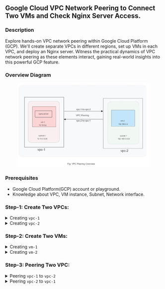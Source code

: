 ## Google Cloud VPC Network Peering to Connect Two VMs and Check Nginx Server Access.

### Description

Explore hands-on VPC network peering within Google Cloud Platform (GCP). We'll create separate VPCs in different regions, set up VMs in each VPC, and deploy an Nginx server. Witness the practical dynamics of VPC network peering as these elements interact, gaining real-world insights into this powerful GCP feature.

### Overview Diagram

<figure > 
<p align="center">
  <img src="./assets/vpc-peering-overview.png" alt="vpc-peering-overview" style="background-color:white" />
</p>
</figure>

### Prerequisites

- Google Cloud Platform(GCP) account or playground.
- Knowledge about VPC, VM instance, Subnet, Network interface.

### Step-1: Create Two VPCs:

<details>
<summary>Creating <code>vpc-1</code></summary><br/>
<img src="./assets/vpc/vpc1-1.png" alt="vpc1-1"/>
<img src="./assets/vpc/vpc1-2.png" alt="vpc1-2"/>
<img src="./assets/vpc/vpc1-3.png" alt="vpc1-3"/>
<img src="./assets/vpc/vpc1-4.png" alt="vpc1-4"/>
</details>

<details>
<summary>Creating <code>vpc-2</code></summary><br/>
<img src="./assets/vpc/vpc2-1.png" alt="vpc1-1"/>
<img src="./assets/vpc/vpc2-2.png" alt="vpc1-2"/>
<img src="./assets/vpc/vpc2-3.png" alt="vpc1-3"/>
<img src="./assets/vpc/vpc2-4.png" alt="vpc1-4"/>
</details>

### Step-2: Create Two VMs:

<details>
<summary>Creating <code>vm-1</code></summary><br/>
<img src="./assets/vm/vm1-1.png" alt="vm1-1"/>
<img src="./assets/vm/vm1-2.png" alt="vm1-2"/>
<img src="./assets/vm/vm1-3.png" alt="vm1-3"/>
<img src="./assets/vm/vm1-4.png" alt="vm1-4"/>
<img src="./assets/vm/vm1-5.png" alt="vm1-5"/>
</details>

<details>
<summary>Creating <code>vm-2</code></summary><br/>
<img src="./assets/vm/vm2-1.png" alt="vm2-1"/>
<img src="./assets/vm/vm2-2.png" alt="vm2-2"/>
<img src="./assets/vm/vm2-3.png" alt="vm2-3"/>
<img src="./assets/vm/vm2-4.png" alt="vm2-4"/>
<img src="./assets/vm/vm2-5.png" alt="vm2-5"/>
</details>

### Step-3: Peering Two VPC:

<details>
<summary>Peering <code>vpc-1</code> to <code>vpc-2</code></summary><br/>
<img src="./assets/peer/peer1.png" alt="peer-1"/>
</details>

<details>
<summary>Peering <code>vpc-2</code> to <code>vpc-1</code></summary><br/>
<img src="./assets/peer/peer2.png" alt="peer-2"/>
</details>
